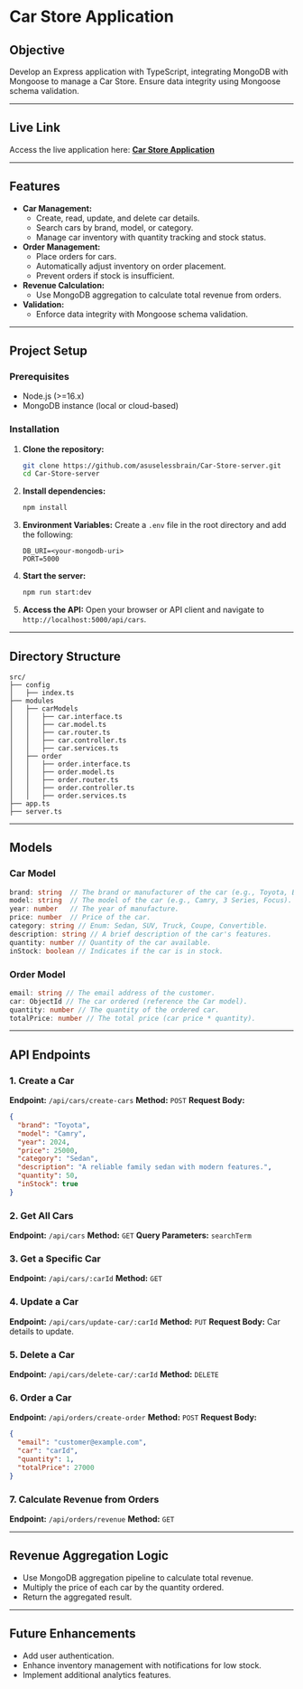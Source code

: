 # Car Store Application

## Objective
Develop an Express application with TypeScript, integrating MongoDB with Mongoose to manage a Car Store. Ensure data integrity using Mongoose schema validation.

---

## Live Link
Access the live application here: **[Car Store Application](https://assignment-2-nine-inky.vercel.app/)**

---

## Features
- **Car Management:**
  - Create, read, update, and delete car details.
  - Search cars by brand, model, or category.
  - Manage car inventory with quantity tracking and stock status.
- **Order Management:**
  - Place orders for cars.
  - Automatically adjust inventory on order placement.
  - Prevent orders if stock is insufficient.
- **Revenue Calculation:**
  - Use MongoDB aggregation to calculate total revenue from orders.
- **Validation:**
  - Enforce data integrity with Mongoose schema validation.

---

## Project Setup
### Prerequisites
- Node.js (>=16.x)
- MongoDB instance (local or cloud-based)

### Installation
1. **Clone the repository:**
    ```bash
    git clone https://github.com/asuselessbrain/Car-Store-server.git
    cd Car-Store-server
    ```
2. **Install dependencies:**
    ```bash
    npm install
    ```
3. **Environment Variables:**
    Create a `.env` file in the root directory and add the following:
    ```env
    DB_URI=<your-mongodb-uri>
    PORT=5000
    ```
4. **Start the server:**
    ```bash
    npm run start:dev
    ```
5. **Access the API:**
    Open your browser or API client and navigate to `http://localhost:5000/api/cars`.
---

## Directory Structure
```
src/
├── config
│   ├── index.ts
├── modules
│   ├── carModels
│   │   ├── car.interface.ts
│   │   ├── car.model.ts
│   │   ├── car.router.ts
│   │   ├── car.controller.ts
│   │   ├── car.services.ts
│   ├── order
│   │   ├── order.interface.ts
│   │   ├── order.model.ts
│   │   ├── order.router.ts
│   │   ├── order.controller.ts
│   │   ├── order.services.ts
├── app.ts
├── server.ts
```

---

## Models

### Car Model
```typescript
brand: string  // The brand or manufacturer of the car (e.g., Toyota, BMW, Ford).
model: string  // The model of the car (e.g., Camry, 3 Series, Focus).
year: number   // The year of manufacture.
price: number  // Price of the car.
category: string // Enum: Sedan, SUV, Truck, Coupe, Convertible.
description: string // A brief description of the car's features.
quantity: number // Quantity of the car available.
inStock: boolean // Indicates if the car is in stock.
```

### Order Model
```typescript
email: string // The email address of the customer.
car: ObjectId // The car ordered (reference the Car model).
quantity: number // The quantity of the ordered car.
totalPrice: number // The total price (car price * quantity).
```

---

## API Endpoints

### 1. Create a Car
**Endpoint:** `/api/cars/create-cars`
**Method:** `POST`
**Request Body:**
```json
{
  "brand": "Toyota",
  "model": "Camry",
  "year": 2024,
  "price": 25000,
  "category": "Sedan",
  "description": "A reliable family sedan with modern features.",
  "quantity": 50,
  "inStock": true
}
```

### 2. Get All Cars
**Endpoint:** `/api/cars`
**Method:** `GET`
**Query Parameters:** `searchTerm`

### 3. Get a Specific Car
**Endpoint:** `/api/cars/:carId`
**Method:** `GET`

### 4. Update a Car
**Endpoint:** `/api/cars/update-car/:carId`
**Method:** `PUT`
**Request Body:** Car details to update.

### 5. Delete a Car
**Endpoint:** `/api/cars/delete-car/:carId`
**Method:** `DELETE`

### 6. Order a Car
**Endpoint:** `/api/orders/create-order`
**Method:** `POST`
**Request Body:**
```json
{
  "email": "customer@example.com",
  "car": "carId",
  "quantity": 1,
  "totalPrice": 27000
}
```

### 7. Calculate Revenue from Orders
**Endpoint:** `/api/orders/revenue`
**Method:** `GET`

---

## Revenue Aggregation Logic
- Use MongoDB aggregation pipeline to calculate total revenue.
- Multiply the price of each car by the quantity ordered.
- Return the aggregated result.

---

## Future Enhancements
- Add user authentication.
- Enhance inventory management with notifications for low stock.
- Implement additional analytics features.
